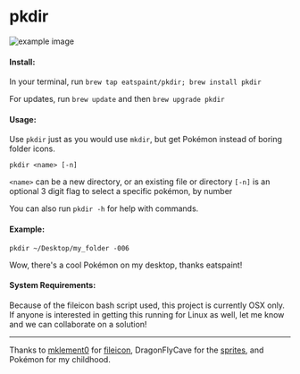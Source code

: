 # pkdir
![example image](http://eatspaint.com/pkdir_example.png)
#### Install: 
In your terminal, run `brew tap eatspaint/pkdir; brew install pkdir`

For updates, run `brew update` and then `brew upgrade pkdir`
#### Usage: 
Use `pkdir` just as you would use `mkdir`, but get Pokémon instead of boring folder icons.
```
pkdir <name> [-n]
```
`<name>` can be a new directory, or an existing file or directory
`[-n]` is an optional 3 digit flag to select a specific pokémon, by number

You can also run `pkdir -h` for help with commands.
#### Example:
```
pkdir ~/Desktop/my_folder -006
```
Wow, there's a cool Pokémon on my desktop, thanks eatspaint!

#### System Requirements:
Because of the fileicon bash script used, this project is currently OSX only. If anyone is interested in getting this running for Linux as well, let me know and we can collaborate on a solution!
***
Thanks to [mklement0](https://github.com/mklement0) for [fileicon](https://github.com/mklement0/fileicon), DragonFlyCave for the [sprites](http://www.dragonflycave.com/sprites.aspx), and Pokémon for my childhood.
